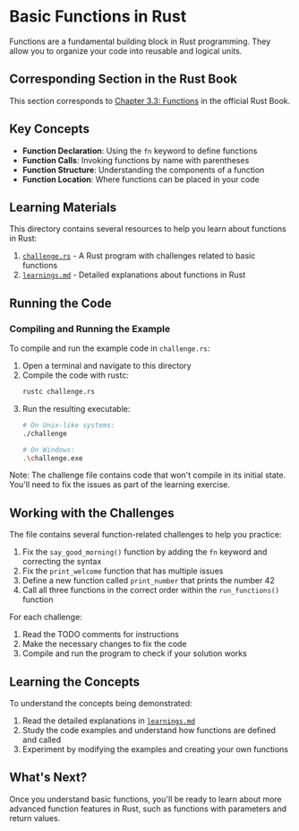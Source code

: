 # Basic Functions in Rust

Functions are a fundamental building block in Rust programming. They allow you to organize your code into reusable and logical units.

## Corresponding Section in the Rust Book

This section corresponds to [Chapter 3.3: Functions](https://doc.rust-lang.org/book/ch03-03-how-functions-work.html) in the official Rust Book.

## Key Concepts

- **Function Declaration**: Using the `fn` keyword to define functions
- **Function Calls**: Invoking functions by name with parentheses
- **Function Structure**: Understanding the components of a function
- **Function Location**: Where functions can be placed in your code

## Learning Materials

This directory contains several resources to help you learn about functions in Rust:

1. [`challenge.rs`](./challenge.rs) - A Rust program with challenges related to basic functions
2. [`learnings.md`](./learnings.md) - Detailed explanations about functions in Rust

## Running the Code

### Compiling and Running the Example

To compile and run the example code in `challenge.rs`:

1. Open a terminal and navigate to this directory
2. Compile the code with rustc:
   ```bash
   rustc challenge.rs
   ```
3. Run the resulting executable:
   ```bash
   # On Unix-like systems:
   ./challenge

   # On Windows:
   .\challenge.exe
   ```

Note: The challenge file contains code that won't compile in its initial state. You'll need to fix the issues as part of the learning exercise.

## Working with the Challenges

The file contains several function-related challenges to help you practice:

1. Fix the `say_good_morning()` function by adding the `fn` keyword and correcting the syntax
2. Fix the `print_welcome` function that has multiple issues
3. Define a new function called `print_number` that prints the number 42
4. Call all three functions in the correct order within the `run_functions()` function

For each challenge:
1. Read the TODO comments for instructions
2. Make the necessary changes to fix the code
3. Compile and run the program to check if your solution works

## Learning the Concepts

To understand the concepts being demonstrated:

1. Read the detailed explanations in [`learnings.md`](./learnings.md)
2. Study the code examples and understand how functions are defined and called
3. Experiment by modifying the examples and creating your own functions

## What's Next?

Once you understand basic functions, you'll be ready to learn about more advanced function features in Rust, such as functions with parameters and return values. 